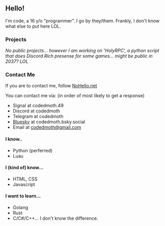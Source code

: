 ## Hello!
I'm code, a 16 y/o "programmer". I go by they/them.
Frankly, I don't know what else to put here LOL.

### Projects
  *No public projects...*
  *however I am working on 'HolyRPC', a python script that does Discord Rich presense for some games... might be public in 2037? LOL*

### Contact Me
If you are to contact me, follow [NoHello.net](https://www.nohello.net)

You can contact me via: (in order of most likely to get a response)
 - Signal at codedmoth.49
 - Discord at codedmoth
 - Telegram at codedmoth
 - [Bluesky](https://codedmoth.bsky.social) at codedmoth.bsky.social
 - Email at codedmoth@gmail.com

#### I know..
 - Python (perferred)
 - Luau
#### I (kind of) know...
 - HTML, CSS
 - Javascript
#### I want to learn...
 - Golang
 - Rust
 - C/C#/C++...
   I don't know the difference.
